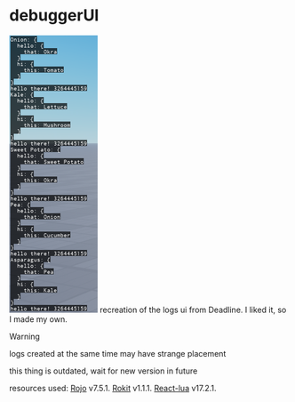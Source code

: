# debuggerUI
<img src="/repository/TestDisplay.png"/>
recreation of the logs ui from Deadline.
I liked it, so I made my own.

> [!WARNING]
> logs created at the same time may have strange placement

this thing is outdated, wait for new version in future

resources used:
[Rojo](https://github.com/rojo-rbx/rojo) v7.5.1.
[Rokit](https://github.com/rojo-rbx/rokit) v1.1.1.
[React-lua](https://github.com/jsdotlua/react-lua) v17.2.1.

